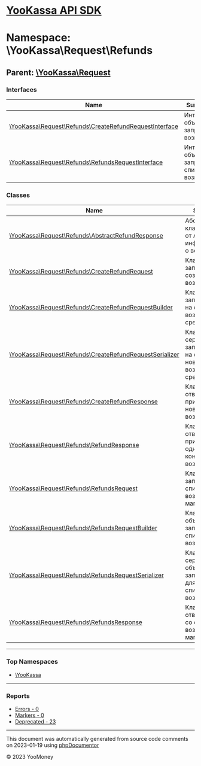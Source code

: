 # [YooKassa API SDK](../home.md)

# Namespace: \YooKassa\Request\Refunds

## Parent: [\YooKassa\Request](../namespaces/yookassa-request.md)

### Interfaces

| Name | Summary |
| ---- | ------- |
| [\YooKassa\Request\Refunds\CreateRefundRequestInterface](../classes/YooKassa-Request-Refunds-CreateRefundRequestInterface.md) | Интерфейс объекта запроса на возврат |
| [\YooKassa\Request\Refunds\RefundsRequestInterface](../classes/YooKassa-Request-Refunds-RefundsRequestInterface.md) | Интерфейс объекта запроса списка возвратов |

### Classes

| Name | Summary |
| ---- | ------- |
| [\YooKassa\Request\Refunds\AbstractRefundResponse](../classes/YooKassa-Request-Refunds-AbstractRefundResponse.md) | Абстрактный класс ответа от API с информацией о возврате |
| [\YooKassa\Request\Refunds\CreateRefundRequest](../classes/YooKassa-Request-Refunds-CreateRefundRequest.md) | Класс объекта запроса для создания возврата |
| [\YooKassa\Request\Refunds\CreateRefundRequestBuilder](../classes/YooKassa-Request-Refunds-CreateRefundRequestBuilder.md) | Класс билдера запросов к API на создание возврата средств |
| [\YooKassa\Request\Refunds\CreateRefundRequestSerializer](../classes/YooKassa-Request-Refunds-CreateRefundRequestSerializer.md) | Класс сериалайзера запросов к API на создание нового возврата средств |
| [\YooKassa\Request\Refunds\CreateRefundResponse](../classes/YooKassa-Request-Refunds-CreateRefundResponse.md) | Класс объекта ответа от API при создании нового возврата |
| [\YooKassa\Request\Refunds\RefundResponse](../classes/YooKassa-Request-Refunds-RefundResponse.md) | Класс объекта ответа от API при запросе одного конкретного возврата |
| [\YooKassa\Request\Refunds\RefundsRequest](../classes/YooKassa-Request-Refunds-RefundsRequest.md) | Класс объекта запроса к API списка возвратов магазина |
| [\YooKassa\Request\Refunds\RefundsRequestBuilder](../classes/YooKassa-Request-Refunds-RefundsRequestBuilder.md) | Класс билдера объектов запросов к API списка возвратов |
| [\YooKassa\Request\Refunds\RefundsRequestSerializer](../classes/YooKassa-Request-Refunds-RefundsRequestSerializer.md) | Класс сериализатора объектов запросов к API для получения списка возвратов |
| [\YooKassa\Request\Refunds\RefundsResponse](../classes/YooKassa-Request-Refunds-RefundsResponse.md) | Класс объекта ответа от API со списком возвратов магазина |

---

### Top Namespaces

* [\YooKassa](../namespaces/yookassa.md)

---

### Reports
* [Errors - 0](../reports/errors.md)
* [Markers - 0](../reports/markers.md)
* [Deprecated - 23](../reports/deprecated.md)

---

This document was automatically generated from source code comments on 2023-01-19 using [phpDocumentor](http://www.phpdoc.org/)

&copy; 2023 YooMoney